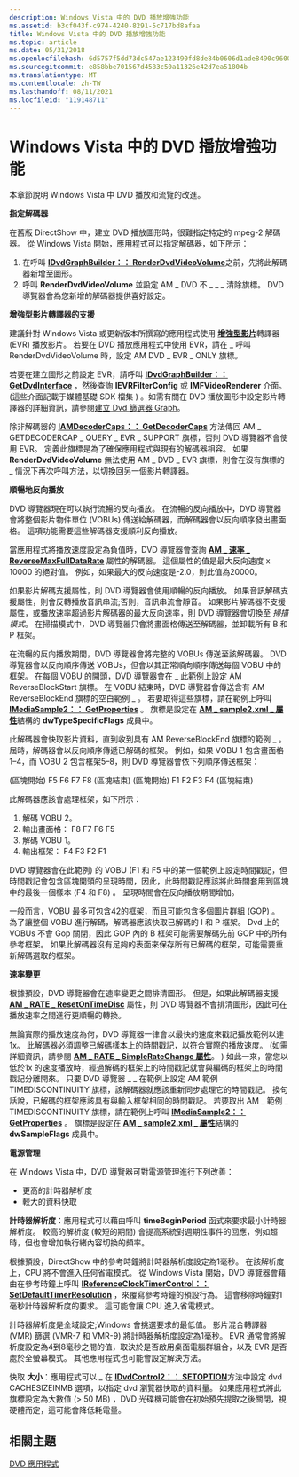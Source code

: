 ```yaml
---
description: Windows Vista 中的 DVD 播放增強功能
ms.assetid: b3cf043f-c974-4240-8291-5c717bd8afaa
title: Windows Vista 中的 DVD 播放增強功能
ms.topic: article
ms.date: 05/31/2018
ms.openlocfilehash: 6d5757f5dd73dc547ae123490fd8de84b0606d1ade8490c9600486df0b846541
ms.sourcegitcommit: e858bbe701567d4583c50a11326e42d7ea51804b
ms.translationtype: MT
ms.contentlocale: zh-TW
ms.lasthandoff: 08/11/2021
ms.locfileid: "119148711"
---
```

# <a name="dvd-playback-enhancements-in-windows-vista"></a>Windows Vista 中的 DVD 播放增強功能

本章節說明 Windows Vista 中 DVD 播放和流覽的改進。

**指定解碼器**

在舊版 DirectShow 中，建立 DVD 播放圖形時，很難指定特定的 mpeg-2 解碼器。 從 Windows Vista 開始，應用程式可以指定解碼器，如下所示：

1.  在呼叫 [**IDvdGraphBuilder：： RenderDvdVideoVolume**](/windows/desktop/api/Strmif/nf-strmif-idvdgraphbuilder-renderdvdvideovolume)之前，先將此解碼器新增至圖形。
2.  呼叫 **RenderDvdVideoVolume** 並設定 AM \_ DVD 不 \_ \_ \_ 清除旗標。 DVD 導覽器會為您新增的解碼器提供喜好設定。

**增強型影片轉譯器的支援**

建議針對 Windows Vista 或更新版本所撰寫的應用程式使用 [**增強型影片**](enhanced-video-renderer-filter.md)轉譯器 (EVR) 播放影片。 若要在 DVD 播放應用程式中使用 EVR，請在 \_ 呼叫 RenderDvdVideoVolume 時，設定 AM DVD \_ EVR \_ ONLY 旗標。 

若要在建立圖形之前設定 EVR，請呼叫 [**IDvdGraphBuilder：： GetDvdInterface**](/windows/desktop/api/Strmif/nf-strmif-idvdgraphbuilder-getdvdinterface) ，然後查詢 **IEVRFilterConfig** 或 **IMFVideoRenderer** 介面。  (這些介面記載于媒體基礎 SDK 檔集 ) 。如需有關在 DVD 播放圖形中設定影片轉譯器的詳細資訊，請參閱[建立 Dvd 篩選器 Graph](building-the-dvd-filter-graph.md)。

除非解碼器的 [**IAMDecoderCaps：： GetDecoderCaps**](/windows/desktop/api/Strmif/nf-strmif-iamdecodercaps-getdecodercaps) 方法傳回 AM \_ GETDECODERCAP \_ QUERY \_ EVR \_ SUPPORT 旗標，否則 DVD 導覽器不會使用 EVR。 定義此旗標是為了確保應用程式與現有的解碼器相容。 如果 **RenderDvdVideoVolume** 無法使用 AM \_ DVD \_ EVR 旗標，則會在沒有旗標的 \_ 情況下再次呼叫方法，以切換回另一個影片轉譯器。

**順暢地反向播放**

DVD 導覽器現在可以執行流暢的反向播放。 在流暢的反向播放中，DVD 導覽器會將整個影片物件單位 (VOBUs) 傳送給解碼器，而解碼器會以反向順序發出畫面格。 這項功能需要這些解碼器支援順利反向播放。

當應用程式將播放速度設定為負值時，DVD 導覽器會查詢 [**AM \_ 速率 \_ ReverseMaxFullDataRate**](am-rate-reversemaxfulldatarate-property.md) 屬性的解碼器。 這個屬性的值是最大反向速度 x 10000 的絕對值。 例如，如果最大的反向速度是-2.0，則此值為20000。

如果影片解碼支援屬性，則 DVD 導覽器會使用順暢的反向播放。 如果音訊解碼支援屬性，則會反轉播放音訊串流;否則，音訊串流會靜音。 如果影片解碼器不支援屬性，或播放速率超過影片解碼器的最大反向速率，則 DVD 導覽器會切換至 *掃描模式*。 在掃描模式中，DVD 導覽器只會將畫面格傳送至解碼器，並卸載所有 B 和 P 框架。

在流暢的反向播放期間，DVD 導覽器會將完整的 VOBUs 傳送至該解碼器。 DVD 導覽器會以反向順序傳送 VOBUs，但會以其正常順向順序傳送每個 VOBU 中的框架。 在每個 VOBU 的開頭，DVD 導覽器會在 \_ 此範例上設定 AM ReverseBlockStart 旗標。 在 VOBU 結束時，DVD 導覽器會傳送含有 AM ReverseBlockEnd 旗標的空白範例 \_ 。 若要取得這些旗標，請在範例上呼叫 [**IMediaSample2：： GetProperties**](/windows/desktop/api/Strmif/nf-strmif-imediasample2-getproperties) 。 旗標是設定在 [**AM \_ sample2.xml \_ 屬性**](/windows/win32/api/strmif/ns-strmif-am_sample2_properties)結構的 **dwTypeSpecificFlags** 成員中。

此解碼器會快取影片資料，直到收到具有 AM ReverseBlockEnd 旗標的範例 \_ 。 屆時，解碼器會以反向順序傳遞已解碼的框架。 例如，如果 VOBU 1 包含畫面格1–4，而 VOBU 2 包含框架5–8，則 DVD 導覽器會依下列順序傳送框架：

 (區塊開始) F5 F6 F7 F8 (區塊結束)  (區塊開始) F1 F2 F3 F4 (區塊結束) 

此解碼器應該會處理框架，如下所示：

1.  解碼 VOBU 2。
2.  輸出畫面格： F8 F7 F6 F5
3.  解碼 VOBU 1。
4.  輸出框架： F4 F3 F2 F1

DVD 導覽器會在此範例) 的 VOBU (F1 和 F5 中的第一個範例上設定時間戳記，但時間戳記會包含區塊開頭的呈現時間，因此，此時間戳記應該將此時間套用到區塊中的最後一個樣本 (F4 和 F8) 。 呈現時間會在反向播放期間增加。

一般而言，VOBU 最多可包含42的框架，而且可能包含多個圖片群組 (GOP) 。 為了讓整個 VOBU 進行解碼，解碼器應該快取已解碼的 I 和 P 框架。 Dvd 上的 VOBUs 不會 Gop 關閉，因此 GOP 內的 B 框架可能需要解碼先前 GOP 中的所有參考框架。 如果此解碼器沒有足夠的表面來保存所有已解碼的框架，可能需要重新解碼選取的框架。

**速率變更**

根據預設，DVD 導覽器會在速率變更之間排清圖形。 但是，如果此解碼器支援 [**AM \_ RATE \_ ResetOnTimeDisc**](am-rate-resetontimedisc-property.md) 屬性，則 DVD 導覽器不會排清圖形，因此可在播放速率之間進行更順暢的轉換。

無論實際的播放速度為何，DVD 導覽器一律會以最快的速度來戳記播放範例以達1x。 此解碼器必須調整已解碼樣本上的時間戳記，以符合實際的播放速度。  (如需詳細資訊，請參閱 [**AM \_ RATE \_ SimpleRateChange 屬性**](am-rate-simpleratechange-property.md)。 ) 如此一來，當您以低於1x 的速度播放時，經過解碼的框架上的時間戳記就會與編碼的框架上的時間戳記分離開來。 只要 DVD 導覽器 \_ \_ 在範例上設定 AM 範例 TIMEDISCONTINUITY 旗標，該解碼器就應該重新同步處理它的時間戳記。 換句話說，已解碼的框架應該具有與輸入框架相同的時間戳記。 若要取出 AM \_ 範例 \_ TIMEDISCONTINUITY 旗標，請在範例上呼叫 [**IMediaSample2：： GetProperties**](/windows/desktop/api/Strmif/nf-strmif-imediasample2-getproperties) 。 旗標是設定在 [**AM \_ sample2.xml \_ 屬性**](/windows/win32/api/strmif/ns-strmif-am_sample2_properties)結構的 **dwSampleFlags** 成員中。

**電源管理**

在 Windows Vista 中，DVD 導覽器可對電源管理進行下列改善：

-   更高的計時器解析度
-   較大的資料快取

**計時器解析度**：應用程式可以藉由呼叫 **timeBeginPeriod** 函式來要求最小計時器解析度。 較高的解析度 (較短的期間) 會提高系統對週期性事件的回應，例如超時，但也會增加執行緒內容切換的頻率。

根據預設，DirectShow 中的參考時鐘將計時器解析度設定為1毫秒。 在該解析度上，CPU 將不會進入任何省電模式。 從 Windows Vista 開始，DVD 導覽器會藉由在參考時鐘上呼叫 [**IReferenceClockTimerControl：： SetDefaultTimerResolution**](/windows/desktop/api/Strmif/nf-strmif-ireferenceclocktimercontrol-setdefaulttimerresolution) ，來覆寫參考時鐘的預設行為。 這會移除時鐘對1毫秒計時器解析度的要求。 這可能會讓 CPU 進入省電模式。

計時器解析度是全域設定;Windows 會挑選要求的最低值。 影片混合轉譯器 (VMR) 篩選 (VMR-7 和 VMR-9) 將計時器解析度設定為1毫秒。 EVR 通常會將解析度設定為4到8毫秒之間的值，取決於是否啟用桌面電腦群組合，以及 EVR 是否處於全螢幕模式。 其他應用程式也可能會設定解決方法。

快取 **大小**：應用程式可以 \_ 在 [**IDvdControl2：： SETOPTION**](/windows/desktop/api/Strmif/nf-strmif-idvdcontrol2-setoption)方法中設定 dvd CACHESIZEINMB 選項，以指定 dvd 瀏覽器快取的資料量。 如果應用程式將此旗標設定為大數值 (> 50 MB) ，DVD 光碟機可能會在初始預先提取之後關閉，視硬體而定，這可能會降低耗電量。

## <a name="related-topics"></a>相關主題

<dl> <dt>

[DVD 應用程式](dvd-applications.md)
</dt> </dl>

 

 



